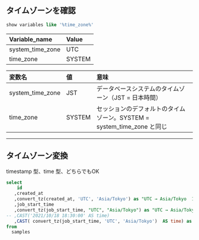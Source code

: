 ## タイムゾーンを確認
```sql
show variables like '%time_zone%'
```

|  Variable_name     |  Value   |
|:-------------------|:---------|
|  system_time_zone  |  UTC     |
|  time_zone         |  SYSTEM  |



|  変数名                            |  値       |  意味                  |
|:--------------------------------|:---------|:---------------------|
|  system_time_zone               |  JST     |  データベースシステムのタイムゾーン（JST = 日本時間）   |
|  time_zone                      |  SYSTEM  |  セッションのデフォルトのタイムゾーン。SYSTEM = system_time_zone と同じ  |

______________________________________________________________________________
## タイムゾーン変換
timestamp 型、time 型、どちらでもOK
```sql
select
    id
   ,created_at
   ,convert_tz(created_at, 'UTC', 'Asia/Tokyo') as "UTC → Asia/Tokyo  1"
   ,job_start_time
   ,convert_tz(job_start_time, "UTC", "Asia/Tokyo") as "UTC → Asia/Tokyo  2"
-- ,CAST('2021/10/18 18:30:00' AS time)
   ,CAST( convert_tz(job_start_time, 'UTC', 'Asia/Tokyo')  AS time) as "UTC → Asia/Tokyo  3"
from
  samples
```


